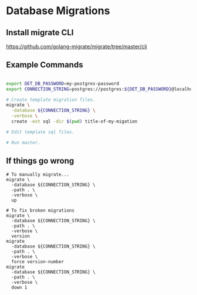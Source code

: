 # Database Migrations

## Install migrate CLI

https://github.com/golang-migrate/migrate/tree/master/cli

## Example Commands

```bash

export DET_DB_PASSWORD=my-postgres-password
export CONNECTION_STRING=postgres://postgres:${DET_DB_PASSWORD}@localhost:5432/determined'?'sslmode=disable

# Create template migration files.
migrate \
  -database ${CONNECTION_STRING} \
  -verbose \
  create -ext sql -dir $(pwd) title-of-my-migation

# Edit template sql files.

# Run master.
```

## If things go wrong

```
# To manually migrate...
migrate \
  -database ${CONNECTION_STRING} \
  -path . \
  -verbose \
  up

# To fix broken migrations
migrate \
  -database ${CONNECTION_STRING} \
  -path . \
  -verbose \
  version
migrate
  -database ${CONNECTION_STRING} \
  -path . \
  -verbose \
  force version-number
migrate
  -database ${CONNECTION_STRING} \
  -path . \
  -verbose \
  down 1
```

